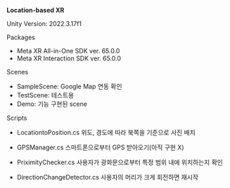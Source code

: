 **Location-based XR**

Unity Version: 2022.3.17f1

Packages
- Meta XR All-in-One SDK ver. 65.0.0
- Meta XR Interaction SDK ver. 65.0.0

Scenes
- SampleScene: Google Map 연동 확인
- TestScene: 테스트용
- Demo: 기능 구현된 scene

Scripts
- LocationtoPosition.cs
위도, 경도에 따라 북쪽을 기준으로 사진 배치

- GPSManager.cs
스마트폰으로부터 GPS 받아오기(아직 구현 X)

- PriximityChecker.cs
사용자가 광화문으로부터 특정 범위 내에 위치하는지 확인

- DirectionChangeDetector.cs
사용자의 머리가 크게 회전하면 재시작 
